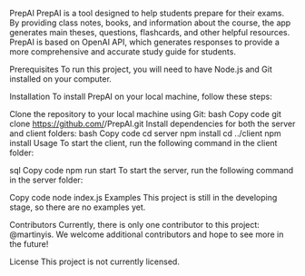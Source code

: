 PrepAI
PrepAI is a tool designed to help students prepare for their exams. By providing class notes, books, and information about the course, the app generates main theses, questions, flashcards, and other helpful resources. PrepAI is based on OpenAI API, which generates responses to provide a more comprehensive and accurate study guide for students.

Prerequisites
To run this project, you will need to have Node.js and Git installed on your computer.

Installation
To install PrepAI on your local machine, follow these steps:

Clone the repository to your local machine using Git:
bash
Copy code
git clone https://github.com/<your-username>/PrepAI.git
Install dependencies for both the server and client folders:
bash
Copy code
cd server
npm install
cd ../client
npm install
Usage
To start the client, run the following command in the client folder:

sql
Copy code
npm run start
To start the server, run the following command in the server folder:

Copy code
node index.js
Examples
This project is still in the developing stage, so there are no examples yet.

Contributors
Currently, there is only one contributor to this project: @martinyis. We welcome additional contributors and hope to see more in the future!

License
This project is not currently licensed.
